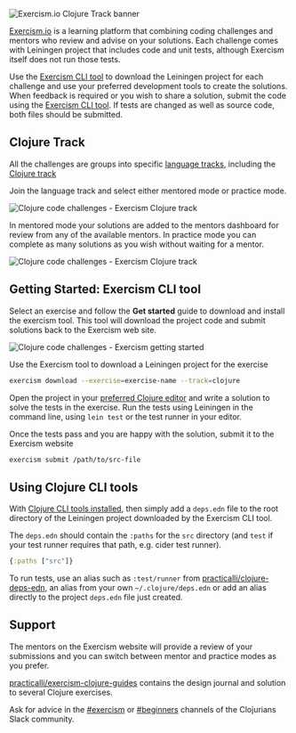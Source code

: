 ![Exercism.io Clojure Track banner](https://raw.githubusercontent.com/practicalli/graphic-design/live/banners/exercism/exercisim-clojure-track.png)

[Exercism.io](https://exercism.io/my/tracks) is a learning platform that combining coding challenges and mentors who review and advise on your solutions.  Each challenge comes with Leiningen project that includes code and unit tests, although Exercism itself does not run those tests.

Use the [Exercism CLI tool](#getting-started-exercism-cli-tool) to download the Leiningen project for each challenge and use your preferred development tools to create the solutions.  When feedback is required or you wish to share a solution, submit the code using the [Exercism CLI tool](#getting-started-exercism-cli-tool).  If tests are changed as well as source code, both files should be submitted.


## Clojure Track
All the challenges are groups into specific [language tracks](https://exercism.io/my/tracks), including the [Clojure track](https://exercism.io/my/tracks/clojure)

Join the language track and select either mentored mode or practice mode.

![Clojure code challenges - Exercism Clojure track](/images/clojure-code-challenges-exercism-track-mentor-mode.png)

In mentored mode your solutions are added to the mentors dashboard for review from any of the available mentors.  In practice mode you can complete as many solutions as you wish without waiting for a mentor.

![Clojure code challenges - Exercism Clojure track](/images/clojure-code-challenges-exercism-clojure-track.png)


## Getting Started: Exercism CLI tool
Select an exercise and follow the **Get started** guide to download and install the exercism tool.  This tool will download the project code and submit solutions back to the Exercism web site.

![Clojure code challenges - Exercism getting started](/images/clojure-code-challenges-exercism-getting-started.png)

Use the Exercism tool to download a Leiningen project for the exercise

```bash
exercism download --exercise=exercise-name --track=clojure
```

Open the project in your [preferred Clojure editor](/clojure-editors/) and write a solution to solve the tests in the exercise.  Run the tests using Leiningen in the command line, using `lein test` or the test runner in your editor.

Once the tests pass and you are happy with the solution, submit it to the Exercism website

```bash
exercism submit /path/to/src-file
```

## Using Clojure CLI tools
With [Clojure CLI tools installed](/clojure-tools/install/), then simply add a `deps.edn` file to the root directory of the Leiningen project downloaded by the Exercism CLI tool.

The `deps.edn` should contain the `:paths` for the `src` directory (and `test` if your test runner requires that path, e.g. cider test runner).

```clojure
{:paths ["src"]}
```

To run tests, use an alias such as `:test/runner` from [practicalli/clojure-deps-edn](/clojure-tools/install/community-tools.md), an alias from your own `~/.clojure/deps.edn` or add an alias directly to the project `deps.edn` file just created.


## Support
The mentors on the Exercism website will provide a review of your submissions and you can switch between mentor and practice modes as you prefer.

[practicalli/exercism-clojure-guides](https://github.com/practicalli/exercism-clojure-guides/) contains the design journal and solution to several Clojure exercises.

Ask for advice in the [#exercism](clojurians.slack.com/messages/exercism) or [#beginners](clojurians.slack.com/messages/beginners) channels of the Clojurians Slack community.
